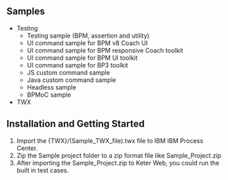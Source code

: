 ## Samples
- Testing
    - Testing sample (BPM, assertion and utility)
    - UI command sample for BPM v8 Coach UI 
    - UI command sample for BPM responsive Coach toolkit
    - UI command sample for BPM UI toolkit
    - UI command sample for BP3 toolkit
    - JS custom command sample
    - Java custom command sample
    - Headless sample
    - BPMoC sample
- TWX 

## Installation and Getting Started

1. Import the {TWX}/(Sample_TWX_file).twx file to IBM IBM Process Center.
2. Zip the Sample project folder to a zip format file like Sample_Project.zip
3. After importing the Sample_Project.zip to Keter Web, you could run the built in test cases. 



